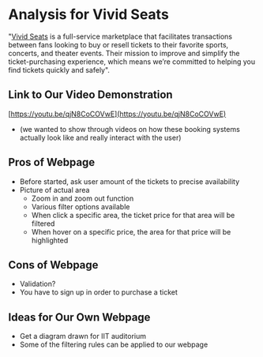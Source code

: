 # Analysis for Vivid Seats

"[Vivid Seats](https://www.vividseats.com/) is a full-service marketplace that
facilitates transactions between fans looking to buy or resell tickets to their
favorite sports, concerts, and theater events. Their mission to improve and
simplify the ticket-purchasing experience, which means we’re committed to
helping you find tickets quickly and safely".

## Link to Our Video Demonstration

[https://youtu.be/qjN8CoCOVwE](https://youtu.be/qjN8CoCOVwE)

* (we wanted to show through videos on how these booking systems actually look
  like and really interact with the user)

## Pros of Webpage

* Before started, ask user amount of the tickets to precise availability
* Picture of actual area
  * Zoom in and zoom out function
  * Various filter options available
  * When click a specific area, the ticket price for that area will be filtered
  * When hover on a specific price, the area for that price will be highlighted


## Cons of Webpage

* Validation?
* You have to sign up in order to purchase a ticket

## Ideas for Our Own Webpage

* Get a diagram drawn for IIT auditorium
* Some of the filtering rules can be applied to our webpage
